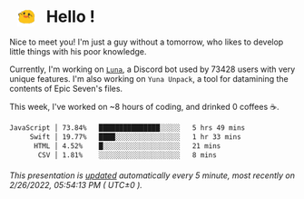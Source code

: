 <h1>   <img src="./spoink.gif" style="vertical-align:middle;" width="30px">   Hello ! </h1>

Nice to meet you! I'm just a guy without a tomorrow, who likes to develop little things with his poor knowledge.

Currently, I'm working on <a href='https://github.com/Asgarrrr/Luna'>`Luna`</a>, a Discord bot used by 73428 users with very unique features. I'm also working on `Yuna Unpack`, a tool for datamining the contents of Epic Seven's files.

This week, I've worked on ~8 hours of coding, and drinked 0 coffees ☕.

```
JavaScript │ 73.84%   ███████████████░░░░░   5 hrs 49 mins
     Swift │ 19.77%   ████░░░░░░░░░░░░░░░░   1 hr 33 mins
      HTML │ 4.52%    █░░░░░░░░░░░░░░░░░░░   21 mins
       CSV │ 1.81%    ░░░░░░░░░░░░░░░░░░░░   8 mins
```

###### This presentation is [updated](https://github.com/Asgarrrr) automatically every 5 minute, most recently on 2/26/2022, 05:54:13 PM ( UTC±0 ).